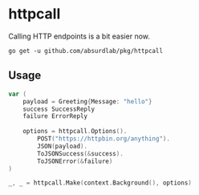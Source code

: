 # httpcall

Calling HTTP endpoints is a bit easier now.

```shell
go get -u github.com/absurdlab/pkg/httpcall
```

## Usage

```go
var (
    payload = Greeting{Message: "hello"}
    success SuccessReply
    failure ErrorReply
    
    options = httpcall.Options().
    	POST("https://httpbin.org/anything").
    	JSON(payload).
        ToJSONSuccess(&success).
        ToJSONError(&failure)
)

_, _ = httpcall.Make(context.Background(), options)
```